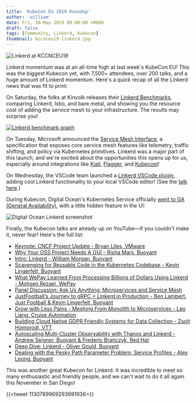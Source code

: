 ```yaml
---
title: 'KubeCon EU 2019 Roundup'
author: 'william'
date: Fri, 30 May 2019 09:00:00 +0000
draft: false
tags: [Community, Linkerd, Kubecon]
thumbnail: kccnceu19-linkerd.jpg
---
```


![Linkerd at KCCNCEU19](/uploads/kccnceu19-linkerd.jpg)

Linkerd momentum was at an all-time high at last week's KubeCon EU! This was
the biggest Kubecon yet, with 7,500+ attendees, over 200 talks, and a huge
amount of Linkerd momentum. Here's a quick recap of all the Linkerd news that
was fit to print:

On Saturday, the folks at Kinvolk releases their [Linkerd
Benchmarks](https://linkerd.io/2019/05/18/linkerd-benchmarks/), comparing
Linkerd, Istio, and bare metal, and showing you the resource cost of adding the
service mesh to your infrastructure. The results may surprise you!

[![Linkerd benchmark graph](/uploads/600rps-latency-small.png)](/2019/05/18/linkerd-benchmarks/)

On Tuesday, Microsoft announced the [Service Mesh
Interface](https://linkerd.io/2019/05/24/linkerd-and-smi/), a specification
that exposes core service mesh features like telemetry, traffic shifting, and
policy via Kubernetes primitives. Linkerd was a major part of this launch, and
we're excited about the opportunities this opens up for us, especially around
integrations like [Kiali](https://www.kiali.io/),
[Flagger](https://github.com/weaveworks/flagger), and
[Kubecost](https://kubecost.com/)!

On Wednesday, the VSCode team launched a [Linkerd VSCode
plugin](https://marketplace.visualstudio.com/items?itemName=bhargav.vscode-linkerd),
adding cool Linkerd functionality to your local VSCode editor! (See the [talk
here](https://www.youtube.com/watch?v=fOvpMfunD4s#t=20m01s).)

During Kubecon, Digital Ocean's Kubernetes Service officially [went to GA
(General Availability)](https://blog.digitalocean.com/doks-in-ga/), with a
little hidden feature in the UI:

![Digital Ocean Linkerd screenshot](/uploads/digital-ocean-linkerd.png)

Finally, the Kubecon talks are already up on YouTube—if you couldn't make it,
never fear! Here's the full list:

- [Keynote: CNCF Project Update - Bryan Liles,
  VMware](https://youtu.be/vdxcaR3I2ic?t=359)
- [Why Your OSS Project Needs A GUI - Risha Mars,
  Buoyant](https://www.youtube.com/watch?v=gPUmeMcLrQ4)
- [Intro: Linkerd - William Morgan,
  Buoyant](https://www.youtube.com/watch?v=Z3nfLI3z0hc)
- [Scavenging for Reusable Code in the Kubernetes Codebase - Kevin Lingerfelt,
  Buoyant](https://www.youtube.com/watch?v=G8swjziYjY8)
- [What WePay Learned From Processing Billions of Dollars Using Linkerd -
  Mohsen Rezaei, WePay](https://www.youtube.com/watch?v=ph_NqGNHdhM)
- [Panel Discussion: Ask Us Anything: Microservices and Service
  Mesh](https://www.youtube.com/watch?v=101xw1RN3t4)
- [JustFootball’s Journey to gRPC + Linkerd in Production - Ben Lambert, Just
  Football & Kevin Lingerfelt,
Buoyant](https://www.youtube.com/watch?v=AxPfa7Mp_WY)
- [Grow with Less Pains - Meshing From Monolith to Microservices - Leo Liang,
  Cruise Automation](https://www.youtube.com/watch?v=sNRpfAZxD-A)
- [Building Cloud Native GDPR Friendly Systems for Data Collection - Zsolt
  Homorodi, VTT](https://www.youtube.com/watch?v=sKaeOApBPsw)
- [Autoscaling Multi-Cluster Observability with Thanos and Linkerd - Andrew
  Seigner, Buoyant & Frederic Branczyk, Red
Hat](https://www.youtube.com/watch?v=qTxunwzYO0g)
- [Deep Dive: Linkerd - Oliver Gould,
  Buoyant](https://www.youtube.com/watch?v=E-zuggDfv0A)
- [Dealing with the Pesky Path Parameter Problem: Service Profiles - Alex
  Leong, Buoyant](https://www.youtube.com/watch?v=yJ1AXO3eH10)

This was another great Kubecon for Linkerd. It was incredible to
meet so many enthusiastic and friendly people, and we can't wait to do it all
again this November in San Diego!

{{<tweet 1130789969293991936>}}
